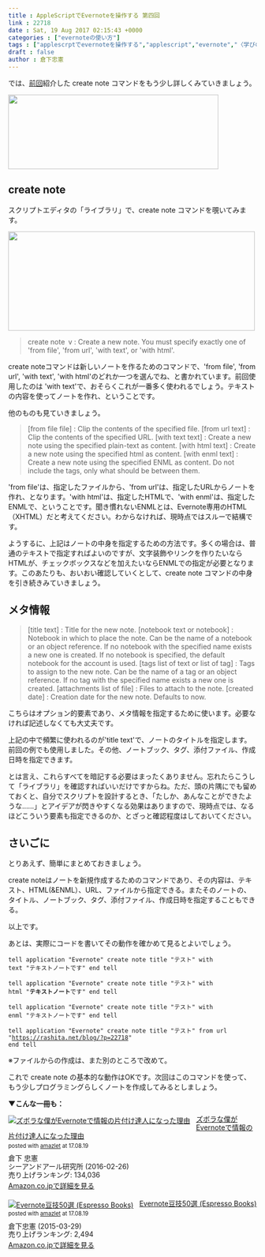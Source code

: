 ```yaml
---
title : AppleScriptでEvernoteを操作する 第四回
link : 22718
date : Sat, 19 Aug 2017 02:15:43 +0000
categories : ["evernoteの使い方"]
tags : ["applescrptでevernoteを操作する","applescript","evernote","〈学びの土曜日〉","スクリプトエディタ"]
draft : false
author : 倉下忠憲
---
```


では、<a href="https://rashita.net/blog/?p=22680">前回</a>紹介した create note コマンドをもう少し詳しくみていきましょう。

<a href="https://rashita.net/blog/?attachment_id=22684" rel="attachment wp-att-22684"><img src="https://rashita.net/blog/wp-content/uploads/2017/08/screenshot-9.png" alt="" width="426" height="151" class="alignnone size-full wp-image-22684" /></a>

<h2>create note</h2>

スクリプトエディタの「ライブラリ」で、create note コマンドを覗いてみます。

<a href="https://rashita.net/blog/?attachment_id=22720" rel="attachment wp-att-22720"><img src="https://rashita.net/blog/wp-content/uploads/2017/08/screenshot-15-500x201.png" alt="" width="500" height="201" class="alignnone size-medium wp-image-22720" /></a>

<blockquote>
create note v : Create a new note. You must specify exactly one of 'from file', 'from url', 'with text', or 'with html'.
</blockquote>

create noteコマンドは新しいノートを作るためのコマンドで、'from file', 'from url', 'with text', 'with html'のどれか一つを選んでね、と書かれています。前回使用したのは 'with text'で、おそらくこれが一番多く使われるでしょう。テキストの内容を使ってノートを作れ、ということです。

他のものも見ていきましょう。

<blockquote>
[from file file] : Clip the contents of the specified file.
[from url text] : Clip the contents of the specified URL.
[with text text] : Create a new note using the specified plain-text as content.
[with html text] : Create a new note using the specified html as content.
[with enml text] : Create a new note using the specified ENML as content. Do not include the <en-note> tags, only what should be between them.
</blockquote>

'from file'は、指定したファイルから、'from url'は、指定したURLからノートを作れ、となります。'with html'は、指定したHTMLで、'with enml'は、指定したENMLで、ということです。聞き慣れないENMLとは、Evernote専用のHTML（XHTML）だと考えてください。わからなければ、現時点ではスルーで結構です。

ようするに、上記はノートの中身を指定するための方法です。多くの場合は、普通のテキストで指定すればよいのですが、文字装飾やリンクを作りたいならHTMLが、チェックボックスなどを加えたいならENMLでの指定が必要となります。このあたりも、おいおい確認していくとして、create note コマンドの中身を引き続きみていきましょう。

<h2>メタ情報</h2>

<blockquote>
[title text] : Title for the new note.
[notebook text or notebook] : Notebook in which to place the note. Can be the name of a notebook or an object reference. If no notebook with the specified name exists a new one is created. If no notebook is specified, the default notebook for the account is used.
[tags list of text or list of tag] : Tags to assign to the new note. Can be the name of a tag or an object reference. If no tag with the specified name exists a new one is created.
[attachments list of file] : Files to attach to the note.
[created date] : Creation date for the new note. Defaults to now.
</blockquote>

こちらはオプション的要素であり、メタ情報を指定するために使います。必要なければ記述しなくても大丈夫です。

上記の中で頻繁に使われるのが'title text'で、ノートのタイトルを指定します。前回の例でも使用しました。その他、ノートブック、タグ、添付ファイル、作成日時を指定できます。

とは言え、これらすべてを暗記する必要はまったくありません。忘れたらこうして「ライブラリ」を確認すればいいだけですからね。ただ、頭の片隅にでも留めておくと、自分でスクリプトを設計するとき、「たしか、あんなことができたような……」とアイデアが閃きやすくなる効果はありますので、現時点では、なるほどこういう要素も指定できるのか、とざっと確認程度はしておいてください。

<h2>さいごに</h2>

とりあえず、簡単にまとめておきましょう。

create noteはノートを新規作成するためのコマンドであり、その内容は、テキスト、HTML(&ENML）、URL、ファイルから指定できる。またそのノートの、タイトル、ノートブック、タグ、添付ファイル、作成日時を指定することもできる。

以上です。

あとは、実際にコードを書いてその動作を確かめて見るとよいでしょう。

<code>tell application "Evernote"
	create note title "テスト" with text "テキストノートです"
end tell</code>

<code>tell application "Evernote"
	create note title "テスト" with html "<b>テキストノート</b>です"
end tell</code>

<code>tell application "Evernote"
	create note title "テスト" with enml "<en-todo/>テキストノートです"
end tell</code>

<code>tell application "Evernote"
	create note title "テスト" from url "https://rashita.net/blog/?p=22718"
end tell</code>

※ファイルからの作成は、また別のところで改めて。

これで create note の基本的な動作はOKです。次回はこのコマンドを使って、もう少しプログラミングらしくノートを作成してみるとしましょう。

<strong>▼こんな一冊も：</strong>

<div class="amazlet-box" style="margin-bottom:20px;"><div class="amazlet-image" style="float:left;margin:0px 12px 1px 0px;"><a href="http://www.amazon.co.jp/exec/obidos/ASIN/4863541953/rashita1000-22/ref=nosim/" name="amazletlink" target="_blank"><img src="https://images-fe.ssl-images-amazon.com/images/I/514KoiCNJ1L._SL160_.jpg" alt="ズボラな僕がEvernoteで情報の片付け達人になった理由" style="border: none;" /></a></div><div class="amazlet-info" style="line-height:120%; margin-bottom: 10px"><div class="amazlet-name" style="margin-bottom:10px;line-height:120%"><a href="http://www.amazon.co.jp/exec/obidos/ASIN/4863541953/rashita1000-22/ref=nosim/" name="amazletlink" target="_blank">ズボラな僕がEvernoteで情報の片付け達人になった理由</a><div class="amazlet-powered-date" style="font-size:80%;margin-top:5px;line-height:120%">posted with <a href="http://www.amazlet.com/" title="amazlet" target="_blank">amazlet</a> at 17.08.19</div></div><div class="amazlet-detail">倉下 忠憲 <br />シーアンドアール研究所 (2016-02-26)<br />売り上げランキング: 134,036<br /></div><div class="amazlet-sub-info" style="float: left;"><div class="amazlet-link" style="margin-top: 5px"><a href="http://www.amazon.co.jp/exec/obidos/ASIN/4863541953/rashita1000-22/ref=nosim/" name="amazletlink" target="_blank">Amazon.co.jpで詳細を見る</a></div></div></div><div class="amazlet-footer" style="clear: left"></div></div>

<div class="amazlet-box" style="margin-bottom:0px;"><div class="amazlet-image" style="float:left;margin:0px 12px 1px 0px;"><a href="http://www.amazon.co.jp/exec/obidos/ASIN/B00VEEJ9XU/rashita1000-22/ref=nosim/" name="amazletlink" target="_blank"><img src="https://images-fe.ssl-images-amazon.com/images/I/41oyLdAhfmL._SL160_.jpg" alt="Evernote豆技50選 (Espresso Books)" style="border: none;" /></a></div><div class="amazlet-info" style="line-height:120%; margin-bottom: 10px"><div class="amazlet-name" style="margin-bottom:10px;line-height:120%"><a href="http://www.amazon.co.jp/exec/obidos/ASIN/B00VEEJ9XU/rashita1000-22/ref=nosim/" name="amazletlink" target="_blank">Evernote豆技50選 (Espresso Books)</a><div class="amazlet-powered-date" style="font-size:80%;margin-top:5px;line-height:120%">posted with <a href="http://www.amazlet.com/" title="amazlet" target="_blank">amazlet</a> at 17.08.19</div></div><div class="amazlet-detail">倉下忠憲 (2015-03-29)<br />売り上げランキング: 2,494<br /></div><div class="amazlet-sub-info" style="float: left;"><div class="amazlet-link" style="margin-top: 5px"><a href="http://www.amazon.co.jp/exec/obidos/ASIN/B00VEEJ9XU/rashita1000-22/ref=nosim/" name="amazletlink" target="_blank">Amazon.co.jpで詳細を見る</a></div></div></div><div class="amazlet-footer" style="clear: left"></div></div>
